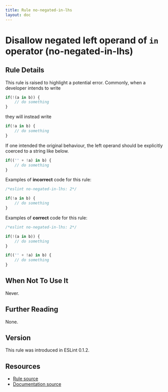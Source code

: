 ```yaml
---
title: Rule no-negated-in-lhs
layout: doc
---
```

<!-- Note: No pull requests accepted for this file. See README.md in the root directory for details. -->

# Disallow negated left operand of `in` operator (no-negated-in-lhs)

## Rule Details

This rule is raised to highlight a potential error. Commonly, when a developer intends to write

```js
if(!(a in b)) {
    // do something
}
```

they will instead write

```js
if(!a in b) {
    // do something
}
```

If one intended the original behaviour, the left operand should be explicitly coerced to a string like below.

```js
if(('' + !a) in b) {
    // do something
}
```

Examples of **incorrect** code for this rule:

```js
/*eslint no-negated-in-lhs: 2*/

if(!a in b) {
    // do something
}
```

Examples of **correct** code for this rule:

```js
/*eslint no-negated-in-lhs: 2*/

if(!(a in b)) {
    // do something
}

if(('' + !a) in b) {
    // do something
}
```

## When Not To Use It

Never.

## Further Reading

None.

## Version

This rule was introduced in ESLint 0.1.2.

## Resources

* [Rule source](https://github.com/eslint/eslint/tree/master/lib/rules/no-negated-in-lhs.js)
* [Documentation source](https://github.com/eslint/eslint/tree/master/docs/rules/no-negated-in-lhs.md)
